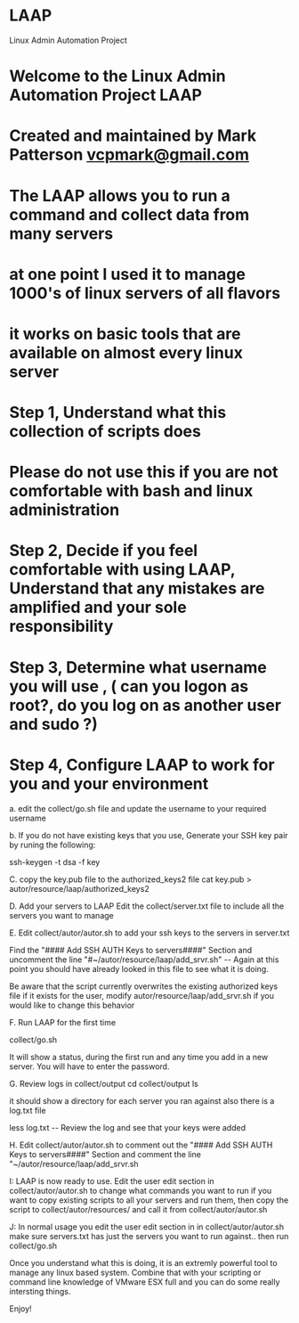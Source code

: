 # LAAP
Linux Admin Automation Project
# Welcome to the Linux Admin Automation Project LAAP
# Created and maintained by Mark Patterson vcpmark@gmail.com

# The LAAP allows you to run a command and collect data from many servers
# at one point I used it to manage 1000's of linux servers of all flavors
# it works on basic tools that are available on almost every linux server

# Step 1, Understand what this collection of scripts does
# Please do not use this if you are not comfortable with bash and linux administration

# Step 2, Decide if you feel comfortable with using LAAP, Understand that any mistakes are amplified and your sole responsibility

# Step 3, Determine what username you will use , ( can you logon as root?,  do you log on as another user and sudo ?)

# Step 4, Configure LAAP to work for you and your environment

a. edit the collect/go.sh file and update the username to your required username

b. If you do not have existing keys that you use, Generate your SSH key pair by runing the following:


ssh-keygen -t dsa -f key

C. copy the key.pub file to the authorized_keys2 file
cat key.pub > autor/resource/laap/authorized_keys2

D. Add your servers to LAAP
 Edit the collect/server.txt file to include all the servers you want to manage

E.   Edit collect/autor/autor.sh to add your ssh keys to the servers in server.txt

Find the "#### Add SSH AUTH Keys to servers####" Section and uncomment the line
"#~/autor/resource/laap/add_srvr.sh"     -- Again at this point you should have already looked in this file to see what it is doing.

Be aware that the script currently overwrites the existing authorized keys file if it exists for the user, modify autor/resource/laap/add_srvr.sh if you would like to change this behavior

F.  Run LAAP for the first time

collect/go.sh

It will show a status,  during the first run and any time you add in a new server.  You will have to enter the password.

G.   Review logs in collect/output
cd collect/output
ls

it should show a directory for each server you ran against  also there is a log.txt file

less log.txt   -- Review the log and see that your keys were added

H. Edit collect/autor/autor.sh to comment out the "#### Add SSH AUTH Keys to servers####" Section and comment the line
"~/autor/resource/laap/add_srvr.sh

I: LAAP is now ready to use.   Edit the user edit section in collect/autor/autor.sh to change what commands you want to run
if you want to copy existing scripts to all your servers and run them, then copy the script to collect/autor/resources/ and call it from collect/autor/autor.sh 

J:   In normal usage you edit the user edit section in  in collect/autor/autor.sh make sure servers.txt has just the servers you want to run against..   then run collect/go.sh

Once you understand what this is doing, it is an extremly powerful tool to manage any linux based system.  Combine that with your scripting or command line knowledge of 
VMware ESX full and you can do some really intersting things.

Enjoy!

